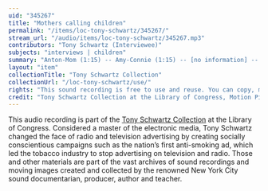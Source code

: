 ```yaml
---
uid: "345267"
title: "Mothers calling children"
permalink: "/items/loc-tony-schwartz/345267/"
stream_url: "/audio/items/loc-tony-schwartz/345267.mp3"
contributors: "Tony Schwartz (Interviewee)"
subjects: "interviews | children"
summary: "Anton-Mom (1:15) -- Amy-Connie (1:15) -- [no information] -- (:15) -- Susan (:45) -- Woman from Brooklyn interviewed by Tony (1:15) See paper file for accompanying material."
layout: "item"
collectionTitle: "Tony Schwartz Collection"
collectionUrl: "/loc-tony-schwartz/use/"
rights: "This sound recording is free to use and reuse. You can copy, modify, distribute and perform the work, even for commercial purposes, all without asking permission. Attribution is recommended but not required."
credit: "Tony Schwartz Collection at the Library of Congress, Motion Picture, Broadcasting and Recorded Sound Division."
---
```


This audio recording is part of the [Tony Schwartz Collection](https://www.loc.gov/rr/record/schwartzcollection.html) at the Library of Congress. Considered a master of the electronic media, Tony Schwartz changed the face of radio and television advertising by creating socially conscientious campaigns such as the nation’s first anti-smoking ad, which led the tobacco industry to stop advertising on television and radio. Those and other materials are part of the vast archives of sound recordings and moving images created and collected by the renowned New York City sound documentarian, producer, author and teacher.